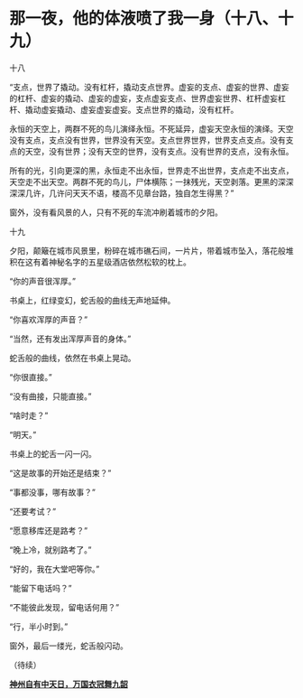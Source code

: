 那一夜，他的体液喷了我一身（十八、十九）
====

			

十八

“支点，世界了撬动。没有杠杆，撬动支点世界。虚妄的支点、虚妄的世界、虚妄的杠杆、虚妄的撬动、虚妄的虚妄，支点虚妄支点、世界虚妄世界、杠杆虚妄杠杆、撬动虚妄撬动、虚妄虚妄虚妄。支点世界的撬动，没有杠杆。

永恒的天空上，两群不死的鸟儿演绎永恒。不死延异，虚妄天空永恒的演绎。天空没有支点，支点没有世界，世界没有天空。支点世界世界，世界支点支点。没有支点的天空，没有世界；没有天空的世界，没有支点。没有世界的支点，没有永恒。

所有的光，引向更深的黑，永恒走不出永恒，世界走不出世界，支点走不出支点，天空走不出天空。两群不死的鸟儿，尸体横陈；一抹残光，天空剥落。更黑的深深深深几许，几许问天天不语，楼高不见章台路，独自怎生得黑？”

窗外，没有看风景的人，只有不死的车流冲刷着城市的夕阳。

十九

夕阳，颠簸在城市风景里，粉碎在城市礁石间，一片片，带着城市坠入，落花般堆积在这有着神秘名字的五星级酒店依然松软的枕上。

“你的声音很浑厚。”

书桌上，红绿变幻，蛇舌般的曲线无声地延伸。

“你喜欢浑厚的声音？”

“当然，还有发出浑厚声音的身体。”

蛇舌般的曲线，依然在书桌上晃动。

“你很直接。”

“没有曲接，只能直接。”

“啥时走？”

“明天。”

书桌上的蛇舌一闪一闪。

“这是故事的开始还是结束？”

“事都没事，哪有故事？”

“还要考试？”

“愿意移库还是路考？”

“晚上冷，就别路考了。”

“好的，我在大堂吧等你。”

“能留下电话吗？”

“不能彼此发现，留电话何用？”

“行，半小时到。”

窗外，最后一缕光，蛇舌般闪动。

（待续）

[**神州自有中天日，万国衣冠舞九韶**](http://blog.sina.com.cn/u/486e105c0100099p)
